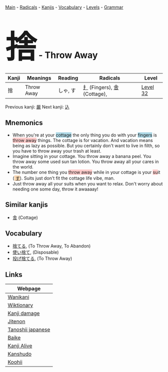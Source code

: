 <style> bigfont {font-size: 100px}</style>
[Main](../index.md) -
[Radicals](../radicals.md) -
[Kanjis](../kanjis.md) -
[Vocabulary](../vocabulary.md) -
[Levels](../levels.md) -
[Grammar](../grammar.md)
# <bigfont> 捨</bigfont> - Throw Away 

| Kanji | Meanings | Reading | Radicals | Level |
| --- | --- | --- | --- | --- |
| 捨 | Throw Away | しゃ, す | [扌](../radicals/扌.md) (Fingers), [舎](../radicals/舎.md) (Cottage),  | [Level 32](../levels/wk_level32.md) |

Previous kanji: [厳](厳.md) Next kanji: [込](込.md) 

## Mnemonics
 * When you're at your <span style="background-color:#ADD8E6"> cottage</span> the only thing you do with your <span style="background-color:#ADD8E6"> fingers</span> is <span style="background-color:#ffcccb"> throw away</span> things. The cottage is for vacation. And vacation means being as lazy as possible. But you certainly don't want to live in filth, so you have to throw away your trash at least.
* Imagine sitting in your cottage. You throw away a banana peel. You throw away some used sun tan lotion. You throw away all your cares in the world.
* The number one thing you <span style="background-color:#ffcccb"> throw away</span> while in your cottage is your <span style="background-color:#ffcccb"> su</span>it (<span style="background-color:#fed8b1"> [す](https://jisho.org/search/す)</span>). Suits just don't fit the cottage life vibe, man. 
* Just throw away all your suits when you want to relax. Don't worry about needing one some day, throw it awaaaay!


## Similar kanjis
 * [舎](舎.md) (Cottage)


## Vocabulary
 * [捨てる](../vocabulary/捨.md), (To Throw Away, To Abandon)
* [使い捨て](../vocabulary/捨.md), (Disposable)
* [投げ捨てる](../vocabulary/捨.md), (To Throw Away)



## Links 

| Webpage |
| --- |
| [Wanikani          ](https://www.wanikani.com/kanji/捨) |
| [Wiktionary        ](https://en.wiktionary.org/wiki/捨) |
| [Kanji damage      ](http://www.kanjidamage.com/kanji/search?utf8=✓&q=捨) |
| [Jitenon           ](https://jitenon.com/kanji/捨) |
| [Tanoshii japanese ](https://www.tanoshiijapanese.com/dictionary/kanji.cfm?k=捨) |
| [Baike             ](https://baike.baidu.com/item/捨) |
| [Kanji Alive       ](https://app.kanjialive.com/捨) |
| [Kanshudo          ](https://www.kanshudo.com/searchmn?q=捨) |
| [Koohii            ](https://kanji.koohii.com/study/kanji/捨) |
